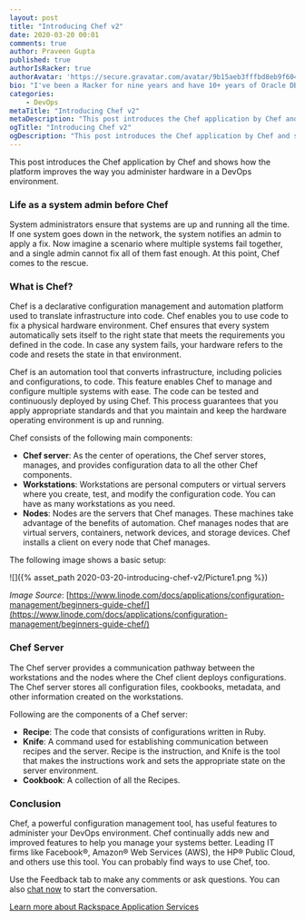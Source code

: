 ```yaml
---
layout: post
title: "Introducing Chef v2"
date: 2020-03-20 00:01
comments: true
author: Praveen Gupta
published: true
authorIsRacker: true
authorAvatar: 'https://secure.gravatar.com/avatar/9b15aeb3fffbd8eb9f6040435c24cc21'
bio: "I've been a Racker for nine years and have 10+ years of Oracle DBA experience. Currently, I work on Oracle, MongoDB, and other NoSQL databases."
categories:
    - DevOps
metaTitle: "Introducing Chef v2"
metaDescription: "This post introduces the Chef application by Chef and shows how the platform improves the way you administer hardware in a DevOps environment."
ogTitle: "Introducing Chef v2"
ogDescription: "This post introduces the Chef application by Chef and shows how the platform improves the way you administer hardware in a DevOps environment."
---
```


This post introduces the Chef application by Chef and shows how the platform
improves the way you administer hardware in a DevOps environment.

<!-- more -->


### Life as a system admin before Chef

System administrators ensure that systems are up and running all the time. If
one system goes down in the network, the system notifies an admin to apply a
fix. Now imagine a scenario where multiple systems fail together, and a single
admin cannot fix all of them fast enough. At this point, Chef comes to the
rescue.

### What is Chef?

Chef is a declarative configuration management and automation platform used to
translate infrastructure into code. Chef enables you to use code to fix a
physical hardware environment. Chef ensures that every system automatically sets
itself to the right state that meets the requirements you defined in the code.
In case any system fails, your hardware refers to the code and resets the
state in that environment.

Chef is an automation tool that converts infrastructure, including policies and
configurations, to code. This feature enables Chef to manage and configure
multiple systems with ease. The code can be tested and continuously deployed by
using Chef. This process guarantees that you apply appropriate standards and
that you maintain and keep the hardware operating environment is up and running.

Chef consists of the following main components:

-  **Chef server**: As the center of operations, the Chef server stores, manages, and provides configuration data to all the other Chef components.
-  **Workstations**: Workstations are personal computers or virtual servers where you create, test, and modify the configuration code. You can have as many workstations as you need.
-  **Nodes**: Nodes are the servers that Chef manages. These machines take advantage of the benefits of automation. Chef manages nodes that are virtual servers, containers, network devices, and storage devices. Chef installs a client on every node that Chef manages.

The following image shows a basic setup:

![]({% asset_path 2020-03-20-introducing-chef-v2/Picture1.png %})

*Image Source*: [https://www.linode.com/docs/applications/configuration-management/beginners-guide-chef/](https://www.linode.com/docs/applications/configuration-management/beginners-guide-chef/)


### Chef Server

The Chef server provides a communication pathway between the workstations and
the nodes where the Chef client deploys configurations. The Chef server stores
all configuration files, cookbooks, metadata, and other information created on
the workstations.

Following are the components of a Chef server:

-  **Recipe**: The code that consists of configurations written in Ruby.
-  **Knife**: A command used for establishing communication between recipes and the
server. Recipe is the instruction, and Knife is the tool that makes the
instructions work and sets the appropriate state on the server environment.
-  **Cookbook**:  A collection of all the Recipes.

### Conclusion

Chef, a powerful configuration management tool, has useful features to administer
your DevOps environment. Chef continually adds new and improved features to help
you manage your systems better. Leading IT firms like Facebook&reg;,
Amazon&reg; Web Services (AWS), the HP&reg; Public Cloud, and others use this
tool. You can probably find ways to use Chef, too.

Use the Feedback tab to make any comments or ask questions. You can also
[chat now](https://www.rackspace.com/#chat) to start the conversation.

<a class="cta teal" id="cta" href="https://www.rackspace.com/application-management/professional-services">Learn more about Rackspace Application Services</a>
